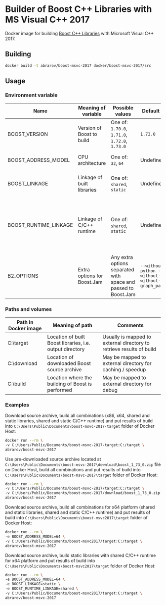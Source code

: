 # Builder of Boost C++ Libraries with MS Visual C++ 2017

Docker image for building [Boost C++ Libraries](http://www.boost.org/) with Microsoft Visual C++ 2017.

## Building

```bash
docker build -t abrarov/boost-msvc-2017 docker/boost-msvc-2017/src
```

## Usage

### Environment variable

| Name | Meaning of variable | Possible values | Default value | Comments |
|------|---------------------|-----------------|---------------|----------|
| BOOST_VERSION | Version of Boost to build | One of: `1.70.0`, `1.71.0`, `1.72.0`, `1.73.0` | `1.73.0` | |
| BOOST_ADDRESS_MODEL | CPU architecture | One of: `32`, `64` | Undefined | When undefined then both `64` and `32` (in the same order) are built |
| BOOST_LINKAGE | Linkage of built libraries | One of: `shared`, `static` | Undefined | When undefined then both `shared` and `static` (in the same order) are built |
| BOOST_RUNTIME_LINKAGE | Linkage of C/C++ runtime | One of: `shared`, `static` | Undefined | When undefined then both `shared` and `static` (in the same order) are built, when `BOOST_LINKAGE` is `shared` then `static` value of `BOOST_RUNTIME_LINKAGE` is ignored |
| B2_OPTIONS | Extra options for Boost.Jam | Any extra options separated with space and passed to Boost.Jam | `--without-python --without-mpi --without-graph_parallel` | | 

### Paths and volumes

| Path in Docker image | Meaning of path | Comments |
|----------------------|-----------------|----------|
| C:\target | Location of built Boost libraries, i.e. output directory | Usually is mapped to external directory to retrieve results of build |
| C:\download | Location of downloaded Boost source archive | May be mapped to external directory for caching / speedup |
| C:\build | Location where the building of Boost is performed | May be mapped to external directory for debug |

### Examples

Download source archive, build all combinations (x86, x64, shared and static libraries, shared and static C/C++ runtime) 
and put results of build into `C:\Users\Public\Documents\boost-msvc-2017-target` folder of Docker Host:

```bash
docker run --rm \
-v C:/Users/Public/Documents/boost-msvc-2017-target:C:/target \
abrarov/boost-msvc-2017
```
 
Use pre-downloaded source archive located at `C:\Users\Public\Documents\boost-msvc-2017\download\boost_1_73_0.zip` file 
on Docker Host, build all combinations and put results of build into `C:\Users\Public\Documents\boost-msvc-2017\target` 
folder of Docker Host:
 
```bash
docker run --rm \
-v C:/Users/Public/Documents/boost-msvc-2017/target:C:/target \
-v C:/Users/Public/Documents/boost-msvc-2017/download/boost_1_73_0.zip:C:/download/boost_1_73_0.zip \
abrarov/boost-msvc-2017
```

Download source archive, build all combinations for x64 platform (shared and static libraries, shared and static C/C++ runtime) 
and put results of build into `C:\Users\Public\Documents\boost-msvc2017\target` folder of Docker Host:

```bash
docker run --rm \
-e BOOST_ADDRESS_MODEL=64 \
-v C:/Users/Public/Documents/boost-msvc2017/target:C:/target \
abrarov/boost-msvc-2017
```

Download source archive, build static libraries with shared C/C++ runtime for x64 platform and put results of build into 
`C:\Users\Public\Documents\boost-msvc2017\target` folder of Docker Host:

```bash
docker run --rm \
-e BOOST_ADDRESS_MODEL=64 \
-e BOOST_LINKAGE=static \
-e BOOST_RUNTIME_LINKAGE=shared \
-v C:/Users/Public/Documents/boost-msvc2017/target:C:/target \
abrarov/boost-msvc-2017
```
